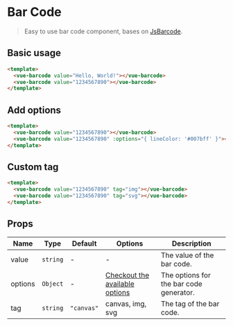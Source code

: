 # Bar Code

> Easy to use bar code component, bases on [JsBarcode](https://github.com/lindell/JsBarcode).

## Basic usage

```html
<template>
  <vue-barcode value="Hello, World!"></vue-barcode>
  <vue-barcode value="1234567890"></vue-barcode>
</template>
```

## Add options

```html
<template>
  <vue-barcode value="1234567890"></vue-barcode>
  <vue-barcode value="1234567890" :options="{ lineColor: '#007bff' }"></vue-barcode>
</template>
```

## Custom tag

```html
<template>
  <vue-barcode value="1234567890" tag="img"></vue-barcode>
  <vue-barcode value="1234567890" tag="svg"></vue-barcode>
</template>
```

## Props

| Name | Type | Default | Options | Description |
| --- | --- | --- | --- | --- |
| value | `string` | - | - | The value of the bar code. |
| options | `Object` | - | [Checkout the available options](https://github.com/lindell/JsBarcode#options) | The options for the bar code generator.
| tag | `string` | `"canvas"` | canvas, img, svg | The tag of the bar code. |
